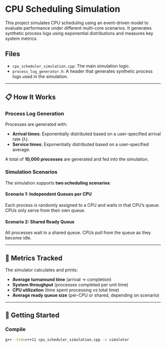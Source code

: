 # CPU Scheduling Simulation

This project simulates CPU scheduling using an event-driven model to evaluate performance under different multi-core scenarios. It generates synthetic process logs using exponential distributions and measures key system metrics.

## Files

- `cpu_scheduler_simulation.cpp`: The main simulation logic.
- `process_log_generator.h`: A header that generates synthetic process logs used in the simulation.

---

## 📋 How It Works

### Process Log Generation

Processes are generated with:
- **Arrival times**: Exponentially distributed based on a user-specified arrival rate (λ).
- **Service times**: Exponentially distributed based on a user-specified average.

A total of **10,000 processes** are generated and fed into the simulation.

### Simulation Scenarios

The simulation supports **two scheduling scenarios**:

#### Scenario 1: Independent Queues per CPU
Each process is randomly assigned to a CPU and waits in that CPU’s queue. CPUs only serve from their own queue.

#### Scenario 2: Shared Ready Queue
All processes wait in a shared queue. CPUs pull from the queue as they become idle.

---

## 🧪 Metrics Tracked

The simulator calculates and prints:

- **Average turnaround time** (arrival → completion)
- **System throughput** (processes completed per unit time)
- **CPU utilization** (time spent processing vs total time)
- **Average ready queue size** (per-CPU or shared, depending on scenario)

---

## 🚀 Getting Started

### Compile

```bash
g++ -std=c++11 cpu_scheduler_simulation.cpp -o simulator

